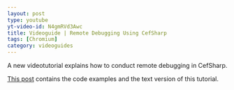```yaml
---
layout: post
type: youtube
yt-video-id: N4gmRVd3Awc
title: Videoguide | Remote Debugging Using CefSharp
tags: [Chromium]
category: videoguides
---
```

A new videotutorial explains how to conduct remote debugging in CefSharp.

[This post](http://www.cefsharptutorials.com/Injecting-NET-Object-into-JavaScript-in-CefSharp/) contains the code examples and the text version of this tutorial.
